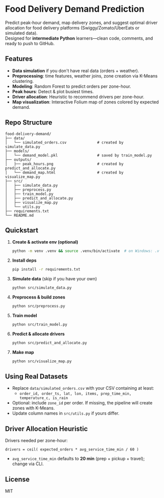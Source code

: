 # Food Delivery Demand Prediction

Predict peak-hour demand, map delivery zones, and suggest optimal driver allocation for food delivery platforms (Swiggy/Zomato/UberEats or simulated data).  
Designed for **intermediate Python** learners—clean code, comments, and ready to push to GitHub.

## Features
- **Data simulation** if you don't have real data (orders + weather).
- **Preprocessing**: time features, weather joins, zone creation via K-Means clustering.
- **Modeling**: Random Forest to predict orders per zone-hour.
- **Peak hours**: Detect & plot busiest times.
- **Driver allocation**: Heuristic to recommend drivers per zone-hour.
- **Map visualization**: Interactive Folium map of zones colored by expected demand.

## Repo Structure
```
food-delivery-demand/
├── data/
│   └── simulated_orders.csv              # created by simulate_data.py
├── models/
│   └── demand_model.pkl                  # saved by train_model.py
├── outputs/
│   ├── peak_hours.png                    # created by predict_and_allocate.py
│   └── demand_map.html                   # created by visualize_map.py
├── src/
│   ├── simulate_data.py
│   ├── preprocess.py
│   ├── train_model.py
│   ├── predict_and_allocate.py
│   ├── visualize_map.py
│   └── utils.py
├── requirements.txt
└── README.md
```

## Quickstart
1. **Create & activate env (optional)**
   ```bash
   python -m venv .venv && source .venv/bin/activate  # on Windows: .venv\Scripts\activate
   ```
2. **Install deps**
   ```bash
   pip install -r requirements.txt
   ```
3. **Simulate data** (skip if you have your own)
   ```bash
   python src/simulate_data.py
   ```
4. **Preprocess & build zones**
   ```bash
   python src/preprocess.py
   ```
5. **Train model**
   ```bash
   python src/train_model.py
   ```
6. **Predict & allocate drivers**
   ```bash
   python src/predict_and_allocate.py
   ```
7. **Make map**
   ```bash
   python src/visualize_map.py
   ```

## Using Real Datasets
- Replace `data/simulated_orders.csv` with your CSV containing at least:
  - `order_id, order_ts, lat, lon, items, prep_time_min, temperature_c, is_rain`
- Optional: include `zone_id` per order. If missing, the pipeline will create zones with K-Means.
- Update column names in `src/utils.py` if yours differ.

## Driver Allocation Heuristic
Drivers needed per zone-hour:
```
drivers = ceil( expected_orders * avg_service_time_min / 60 )
```
- `avg_service_time_min` defaults to **20 min** (prep + pickup + travel); change via CLI.

## License
MIT
